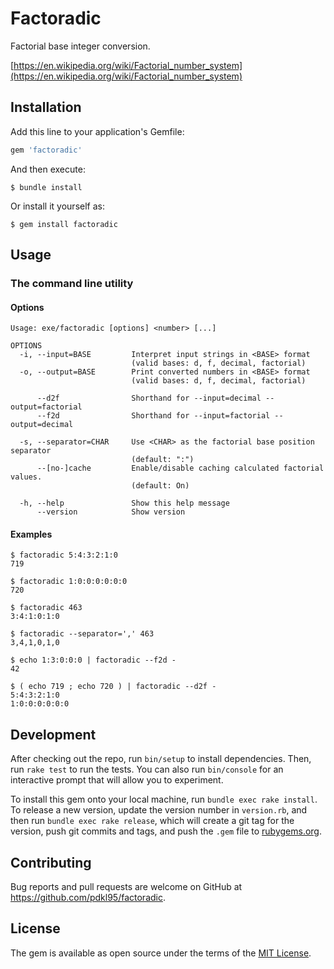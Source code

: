 # Factoradic

Factorial base integer conversion.

[https://en.wikipedia.org/wiki/Factorial_number_system](https://en.wikipedia.org/wiki/Factorial_number_system)

## Installation

Add this line to your application's Gemfile:

```ruby
gem 'factoradic'
```

And then execute:

    $ bundle install

Or install it yourself as:

    $ gem install factoradic

## Usage

### The command line utility

#### Options

    Usage: exe/factoradic [options] <number> [...]

    OPTIONS
      -i, --input=BASE         Interpret input strings in <BASE> format
                               (valid bases: d, f, decimal, factorial)
      -o, --output=BASE        Print converted numbers in <BASE> format
                               (valid bases: d, f, decimal, factorial)

          --d2f                Shorthand for --input=decimal --output=factorial
          --f2d                Shorthand for --input=factorial --output=decimal

      -s, --separator=CHAR     Use <CHAR> as the factorial base position separator
                               (default: ":")
          --[no-]cache         Enable/disable caching calculated factorial values.
                               (default: On)

      -h, --help               Show this help message
          --version            Show version

#### Examples

    $ factoradic 5:4:3:2:1:0
    719

    $ factoradic 1:0:0:0:0:0:0
    720

    $ factoradic 463
    3:4:1:0:1:0

    $ factoradic --separator=',' 463
    3,4,1,0,1,0

    $ echo 1:3:0:0:0 | factoradic --f2d -
    42

    $ ( echo 719 ; echo 720 ) | factoradic --d2f -
    5:4:3:2:1:0
    1:0:0:0:0:0:0


## Development

After checking out the repo, run `bin/setup` to install dependencies. Then, run `rake test` to run the tests. You can also run `bin/console` for an interactive prompt that will allow you to experiment.

To install this gem onto your local machine, run `bundle exec rake install`. To release a new version, update the version number in `version.rb`, and then run `bundle exec rake release`, which will create a git tag for the version, push git commits and tags, and push the `.gem` file to [rubygems.org](https://rubygems.org).

## Contributing

Bug reports and pull requests are welcome on GitHub at https://github.com/pdkl95/factoradic.


## License

The gem is available as open source under the terms of the [MIT License](https://opensource.org/licenses/MIT).
